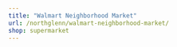 ```yaml
---
title: "Walmart Neighborhood Market"
url: /northglenn/walmart-neighborhood-market/
shop: supermarket
---
```

